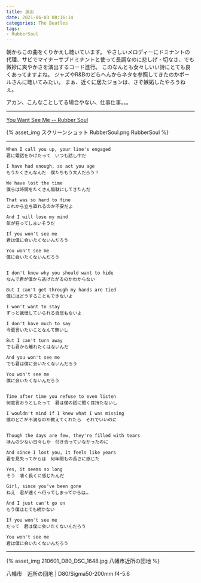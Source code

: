 ```yaml
---
title: 演出
date: 2021-06-03 08:16:14
categories: The Beatles
tags:
- RubberSoul
---
```


朝からこの曲をくりかえし聴いています。
やさしいメロディーにドミナントの代理、サビでマイナーサブドミナントと使って長調なのに悲しげ・切なさ、でも微妙に爽やかさを演出するコード進行。
このなんとも女々しいい詩にとても良くあってますよね。
ジャズやR&Bのどらへんからネタを参照してきたのかポールさんに聴いてみたい。
まぁ、近くに居たジョンは、さぞ嫉妬したやろうねぇ。

アカン、こんなことしてる場合やない、仕事仕事。。。

---

[You Want See Me -- Rubber Soul](https://youtu.be/OsjTO0yZQjk)

{% asset_img スクリーンショット RubberSoul.png RubberSoul %}

---

```
When I call you up, your line's engaged
君に電話をかけたって　いつも話し中だ

I have had enough, so act you age
もうたくさんなんだ　僕たちもう大人だろう？

We have lost the time
僕らは時間をたくさん無駄にしてきたんだ

That was so hard to fine
これから立ち直れるのか不安だよ

And I will lose my mind
気が狂ってしまいそうだ

If you won't see me
君は僕に会いたくないんだろう

You won't see me
僕に会いたくないんだろう


I don't know why you should want to hide
なんで君が僕から逃げたがるのかわからない

But I can't get through my hands are tied
僕にはどうすることもできないよ

I won't want to stay
ずっと我慢していられる自信もないよ

I don't have much to say
今更言いたいことなんて無いし

But I can't turn away
でも君から離れたくはないんだ

And you won't see me
でも君は僕に会いたくないんだろう

You won't see me
僕に会いたくないんだろう


Time after time you refuse to even listen
何度言おうとしたって　君は僕の話に聞く耳持たないし

I wouldn't mind if I knew what I was missing
僕のどこが不満なのか教えてくれたら　それでいいのに


Though the days are few, they're filled with tears
ほんの少ない日々しか　付き合っていなかったのに

And since I lost you, it feels like years
君を見失ってからは　何年間もの長さに感じた

Yes, it seems so long
そう　凄く長くに感じたんだ

Girl, since you've been gone
ねえ　君が遠くへ行ってしまってからは…

And I just can't go on
もう僕はとても続かない

If you won't see me
だって　君は僕に会いたくないんだろう

You won't see me
君は僕に会いたくないんだろう
```
---

{% asset_img 210601_D80_DSC_1648.jpg 八幡市近所の団地 %}

八幡市　近所の団地 | D80/Sigma50-200mm f4-5.6